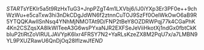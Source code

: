$START$sYEKIr5a5t9RzHxTuG3+JnpPZgT4m1LXVbj6/iJ0iYXp3Er3PF0e++9chWzWu+e5caTxw3hi3nDkCDgJdWN6f2ztnnCuTOJ9SzFf0OeIWkOwO6aB9R5YTQQKAwIlSnNsq4YNhMjNMOTAt9D/FNP2tBeY8OZDRWPqj77k4CGaPhK4Kn2CSZqsXA8lkWlTeeA3G6wsPYxaNJR2EXFSeJeViiHkotXj1ndGx0fbtCkKbIuP2tiRtZoVIRULJAVYpK6Ixr4FRSY7N2+YaRLsKzeZX8M2PqU7x/a7LMBN9YL9PXUZRawU6QnDjOq28lfIzwJf$END$